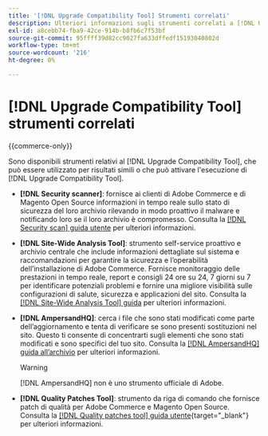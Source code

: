 ```yaml
---
title: '[!DNL Upgrade Compatibility Tool] Strumenti correlati'
description: Ulteriori informazioni sugli strumenti correlati a [!DNL Upgrade Compatibility Tool] sul progetto Adobe Commerce.
exl-id: a8cebb74-fba9-42ce-914b-b8fb6c7f53bf
source-git-commit: 95ffff39d82cc9027fa633dffedf15193040802d
workflow-type: tm+mt
source-wordcount: '216'
ht-degree: 0%

---
```


# [!DNL Upgrade Compatibility Tool] strumenti correlati

{{commerce-only}}

Sono disponibili strumenti relativi al [!DNL Upgrade Compatibility Tool], che può essere utilizzato per risultati simili o che può attivare l&#39;esecuzione di [!DNL Upgrade Compatibility Tool].

- **[!DNL Security scanner]**: fornisce ai clienti di Adobe Commerce e di Magento Open Source informazioni in tempo reale sullo stato di sicurezza del loro archivio rilevando in modo proattivo il malware e notificando loro se il loro archivio è compromesso. Consulta la [[!DNL Security scan] guida utente](https://docs.magento.com/user-guide/magento/security-scan.html) per ulteriori informazioni.

- **[!DNL Site-Wide Analysis Tool]**: strumento self-service proattivo e archivio centrale che include informazioni dettagliate sul sistema e raccomandazioni per garantire la sicurezza e l’operabilità dell’installazione di Adobe Commerce. Fornisce monitoraggio delle prestazioni in tempo reale, report e consigli 24 ore su 24, 7 giorni su 7 per identificare potenziali problemi e fornire una migliore visibilità sulle configurazioni di salute, sicurezza e applicazioni del sito. Consulta la [[!DNL Site-Wide Analysis Tool] guida](../../tools/site-wide-analysis-tool/intro.md) per ulteriori informazioni.

- **[!DNL AmpersandHQ]**: cerca i file che sono stati modificati come parte dell’aggiornamento e tenta di verificare se sono presenti sostituzioni nel sito. Questo ti consente di concentrarti sugli elementi che sono stati modificati e sono specifici del tuo sito. Consulta la [[!DNL AmpersandHQ] guida all’archivio](https://github.com/AmpersandHQ) per ulteriori informazioni.

  >[!WARNING]
  >
  >[!DNL AmpersandHQ] non è uno strumento ufficiale di Adobe.

- **[!DNL Quality Patches Tool]**: strumento da riga di comando che fornisce patch di qualità per Adobe Commerce e Magento Open Source. Consulta la [[!DNL Quality patches tool] guida utente](https://experienceleague.adobe.com/tools/commerce-quality-patches/index.html){target="_blank"} per ulteriori informazioni.
